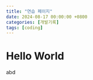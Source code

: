 ```yaml
---
title: "연습 페이지"
date: 2024-08-17 00:00:00 +0800
categories: [개발기록]
tags: [coding]
---
```


# Hello World

abd